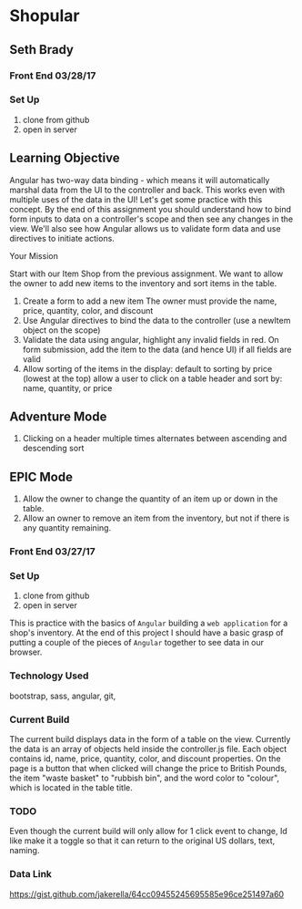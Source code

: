 # Shopular
## Seth Brady
### Front End 03/28/17
### Set Up

1. clone from github
2. open in server





## Learning Objective

Angular has two-way data binding - which means it will automatically marshal data from the UI to the controller and back. This works even with multiple uses of the data in the UI! Let's get some practice with this concept. By the end of this assignment you should understand how to bind form inputs to data on a controller's scope and then see any changes in the view. We'll also see how Angular allows us to validate form data and use directives to initiate actions.

Your Mission

Start with our Item Shop from the previous assignment. We want to allow the owner to add new items to the inventory and sort items in the table.

1. Create a form to add a new item
The owner must provide the name, price, quantity, color, and discount
2. Use Angular directives to bind the data to the controller (use a newItem object on the scope)
3. Validate the data using angular, highlight any invalid fields in red. On form submission, add the item to the data (and hence UI) if all fields are valid
4. Allow sorting of the items in the display: default to sorting by price (lowest at the top)
  allow a user to click on a table header and sort by: name, quantity, or price

## Adventure Mode

1. Clicking on a header multiple times alternates between ascending and descending sort

## EPIC Mode

1. Allow the owner to change the quantity of an item up or down in the table.
2. Allow an owner to remove an item from the inventory, but not if there is any quantity remaining.



### Front End 03/27/17


### Set Up

1. clone from github
2. open in server


This is practice with the basics of ``Angular`` building a ``web application``
for a shop's inventory. At the end of this project I should have a basic
grasp of putting a couple of the pieces of ``Angular`` together to see data in
our browser.


### Technology Used
bootstrap, sass, angular, git,

### Current Build
The current build displays data in the form of a table on the view. Currently the data
is an array of objects held inside the controller.js file. Each object contains
id, name, price, quantity, color, and discount properties. On the page is a button
that when clicked will change the price to British Pounds, the item "waste basket"
to "rubbish bin", and the word color to "colour", which is located in the
table title.

### TODO
Even though the current build will only allow for 1 click event to change, Id like
make it a toggle so that it can return to the original US dollars, text, naming.


### Data Link
https://gist.github.com/jakerella/64cc09455245695585e96ce251497a60
